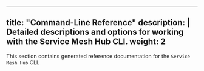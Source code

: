 
---
title: "Command-Line Reference"
description: | 
  Detailed descriptions and options for working with the Service Mesh Hub CLI. 
weight: 2
---

This section contains generated reference documentation for the `Service Mesh Hub` CLI.

